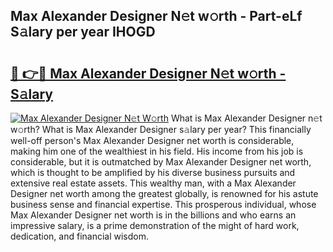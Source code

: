 ## Max Alexander Designer N𝚎t w𝚘rth - Part-eLf S𝚊lary per year IHOGD

# <h2><a href="http://gc4qj4q.nevu.top/?p=Max+Alexander+Designer">🔗 👉🔴 Max Alexander Designer N𝚎t w𝚘rth - S𝚊lary</a></h2>

[![Max Alexander Designer N𝚎t W𝚘rth](https://i.imgur.com/Oavwk0R.jpeg)](http://gc4qj4q.nevu.top/?p=Max+Alexander+Designer)
What is Max Alexander Designer n𝚎t w𝚘rth? What is Max Alexander Designer s𝚊lary per year?
This financially well-off person's Max Alexander Designer net worth is considerable, making him one of the wealthiest in his field. His income from his job is considerable, but it is outmatched by Max Alexander Designer net worth, which is thought to be amplified by his diverse business pursuits and extensive real estate assets. This wealthy man, with a Max Alexander Designer net worth among the greatest globally, is renowned for his astute business sense and financial expertise. This prosperous individual, whose Max Alexander Designer net worth is in the billions and who earns an impressive salary, is a prime demonstration of the might of hard work, dedication, and financial wisdom.
